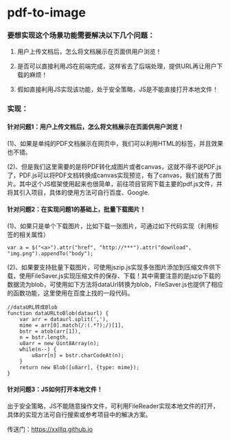# pdf-to-image

### 要想实现这个场景功能需要解决以下几个问题：

1. 用户上传文档后，怎么将文档展示在页面供用户浏览！

2. 是否可以直接利用JS在前端完成，这样省去了后端处理，提供URL再让用户下载的麻烦！

3. 假如直接利用JS实现该功能，处于安全策略，JS是不能直接打开本地文件！


### 实现：

#### 针对问题1：用户上传文档后，怎么将文档展示在页面供用户浏览！

(1)、如果是单纯的PDF文档展示在网页中，我们可以利用HTML的标签，并且效果也不错。

(2)、但是我们这里需要的是将PDF转化成图片或者canvas，这就不得不说PDF.js了，PDF.js可以将PDF文档转换成canvas实现预览，有了canvas，我们就有了图片。其中这个JS框架使用起来也很简单，前往项目官网下载主要的pdf.js文件，并将其引入项目，具体的使用方法可自行百度、Google.

#### 针对问题2：在实现问题1的基础上，批量下载图片！

(1)、如果只是单个下载图片，比如下载一张图片，可通过如下代码实现（利用<a>标签的相关属性）

    var a = $("<a>").attr("href", "http://***").attr("download", "img.png").appendTo("body");


(2)、如果要支持批量下载图片，可使用jszip.js实现多张图片添加到压缩文件供下载，使用FileSaver.js实现压缩文件的保存、下载！其中需要注意的是jszip下载的数据流为blob，可使用如下方法将dataUrl转换为blob，FileSaver.js也提供了相应的函数功能，这里使用在百度上找的一段代码。
    
    //dataURL转成Blob
    function dataURLtoBlob(dataurl) {
        var arr = dataurl.split(','),
        mime = arr[0].match(/:(.*?);/)[1],
        bstr = atob(arr[1]),
        n = bstr.length,
        u8arr = new Uint8Array(n);
        while(n--) {
            u8arr[n] = bstr.charCodeAt(n);
        }
        return new Blob([u8arr], {type: mime});
    }


#### 针对问题3：JS如何打开本地文件！

出于安全策略，JS不能随意操作文件，可利用FileReader实现本地文件的打开，具体的实现方法可自行搜索或参考项目中的解决方案。

传送门：https://xxlllq.github.io
